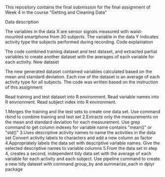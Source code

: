 This repository contains the final submission for the final assignment of Week 4 in the course "Getting and Cleaning Data"

Data description

The variables in the data X are sensor signals measured with waist-mounted smartphone from 30 subjects. The variable in the data Y indicates activity type the subjects performed during recording.
Code explaination

The code combined training dataset and test dataset, and extracted partial variables to create another dataset with the averages of each variable for each activity.
New dataset

The new generated dataset contained variables calculated based on the mean and standard deviation. Each row of the dataset is an average of each activity type for all subjects.
The code was written based on the instruction of this assignment

Read training and test dataset into R environment. Read variable names into R envrionment. Read subject index into R environment.

1.Merges the training and the test sets to create one data set. Use command rbind to combine training and test set
2.Extracts only the measurements on the mean and standard deviation for each measurement. Use grep command to get column indexes for variable name contains "mean()" or "std()"
3.Uses descriptive activity names to name the activities in the data set Convert activity labels to characters and add a new column as factor
4.Appropriately labels the data set with descriptive variable names. Give the selected descriptive names to variable columns
5.From the data set in step 4, creates a second, independent tidy data set with the average of each variable for each activity and each subject. Use pipeline command to create a new tidy dataset with command group_by and summarize_each in dplyr package
